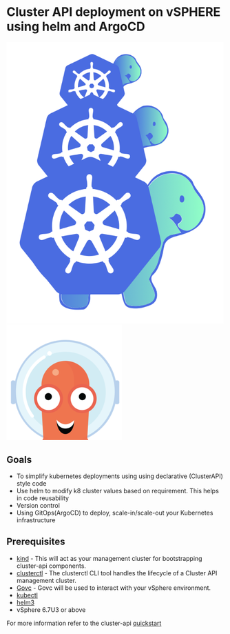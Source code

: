 # Cluster API deployment on vSPHERE using helm and ArgoCD

![alt-text-1](./docs/images/capi.png "title-1") ![alt-text-2]( ./docs/images/argocd.png "title-2")

## Goals

- To simplify kubernetes deployments using using declarative (ClusterAPI)  style code
- Use helm to modify k8 cluster values based on requirement. This helps in code reusability
- Version control
- Using GitOps(ArgoCD) to deploy, scale-in/scale-out your Kubernetes infrastructure

## Prerequisites

- [kind](https://kind.sigs.k8s.io/) - This will act as your management cluster for bootstrapping cluster-api components.
- [clusterctl](https://cluster-api.sigs.k8s.io/user/quick-start.html) - The clusterctl CLI tool handles the lifecycle of a Cluster API management cluster.
- [Govc](https://github.com/vmware/govmomi/tree/master/govc) - Govc will be used to interact with your vSphere environment.
- [kubectl](https://kubernetes.io/docs/tasks/tools/install-kubectl/)
- [helm3](https://github.com/helm/helm)
- vSphere 6.7U3 or above

For more information refer to the cluster-api [quickstart](https://cluster-api.sigs.k8s.io/user/quick-start.html)
